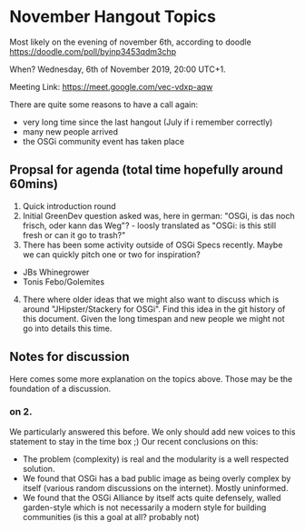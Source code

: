 # November Hangout Topics

Most likely on the evening of november 6th, according to doodle https://doodle.com/poll/byinp3453qdm3chp

When? Wednesday, 6th of November 2019, 20:00 UTC+1.

Meeting Link: https://meet.google.com/vec-vdxp-aqw

There are quite some reasons to have a call again:
- very long time since the last hangout (July if i remember correctly)
- many new people arrived
- the OSGi community event has taken place

## Propsal for agenda (total time hopefully around 60mins)
1. Quick introduction round
2. Initial GreenDev question asked was, here in german: "OSGi, is das noch frisch, oder kann das Weg"? - loosly translated as "OSGi: is this still fresh or can it go to trash?"
3. There has been some activity outside of OSGi Specs recently. Maybe we can quickly pitch one or two for inspiration?
- JBs Whinegrower
- Tonis Febo/Golemites
4. There where older ideas that we might also want to discuss which is around "JHipster/Stackery for OSGi". Find this idea in the git history of this document. Given the long timespan and new people we might not go into details this time.


##  Notes for discussion

Here comes some more explanation on the topics above. Those may be the foundation of a discussion.

### on 2.
We particularly answered this before. We only should add new voices to this statement to stay in the time box ;)
Our recent conclusions on this:
- The problem (complexity) is real and the modularity is a well respected solution.
- We found that OSGi has a bad public image as being overly complex by itself (various random discussions on the internet). Mostly uninformed.
- We found that the OSGi Alliance by itself acts quite defensely, walled garden-style which is not necessarily a modern style for building communities (is this a goal at all? probably not)
